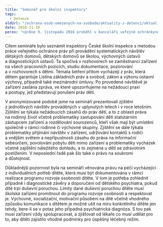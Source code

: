 ```yaml
---
title: "Seminář pro školní inspektory"
tags:
  - Detence
oldUrl: "/ochrana-osob-omezenych-na-svobode/aktuality-z-detenci/aktuality-z-detenci-2016/seminar-pro-skolni-inspektory/"
date: 2016-11-10
perex: "<p>Dne 9. listopadu 2016 proběhl v kanceláři veřejné ochránkyně práv seminář „Metody šetření a zjištění ochránce v zařízeních pro výkon ústavní a ochranné výchovy“, jehož se účastnilo 70 inspektorů z celé České republiky. </p>"
---
```


<!-- imported from the old website -->

<p>Cílem semináře bylo seznámit inspektory České školní inspekce s metodou práce veřejného ochránce práv při provádění systematických návštěv dětských domovů, dětských domovů se školou, výchovných ústavů a diagnostických ústavů. Ta spočívá v rozhovorech se zaměstnanci zařízení na všech pracovních pozicích, studiu dokumentace, pozorování a v rozhovorech s dětmi. Témata šetření přitom vycházejí z práv, která dětem garantuje Listina základních práv a svobod, zákon a výkonu ústavní výchovy, případně také mezinárodní úmluvy. Po provedené návštěvě je zařízení zaslána zpráva, ve které upozorňujeme na nežádoucí praxi a postupy, jež představují porušení práv dětí. </p> <p>V anonymizované podobě jsme na semináři prezentovali zjištění z jednotlivých návštěv prováděných v uplynulých letech i v roce letošním. Zjištění se týkala nežádoucích zásahů do práv dětí, a to z oblasti práva na rodinný život včetně problematiky zastupování dětí statutárním zástupcem zařízení a rozdělování sourozenců, kteří však mají být umístěni společně v rámci rodinné či výchovné skupiny. Zjištění se dále týkala problematiky přijímání návštěv v zařízení, udržování kontaktů s rodiči a vnějším světem a nepřípustnosti zásahu do práva na informační sebeurčení, povolování pobytu děti mimo zařízení a problematiky vycházek včetně zajištění náležitého dohledu, a to zejména u dětí se zdravotním postižením. V neposlední řadě pak šlo také o právo na soukromí a důstojnost. </p><p> Důkladnější pozornost byla na semináři věnována právu na péči vycházející z individuálních potřeb dítěte, která musí být dokumentována v rámci realizace programu rozvoje osobnosti dítěte. V tom je potřeba zohlednit případně i diagnostické závěry a doporučení od dětského psychiatra, pokud dítě trpí duševní poruchou. Limity dané duševní poruchou dítěte musí školská zařízení promítnout do programu rozvoje osobnosti a respektovat je. Výchovné, socializační, motivační působení na dítě včetně vhodného způsobu komunikace s dítětem je možné ušít na míru konkrétního dítěte jen tehdy, bere-li se v potaz jeho případná psychiatrická diagnóza. S tou pak musí zařízení vždy spolupracovat, a zjišťovat od lékaře co musí udělat pro to, aby dítěti zajistilo vhodné podmínky pro úspěšný léčebný režim.</p>
